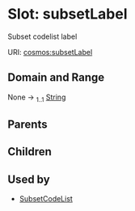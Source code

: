 
# Slot: subsetLabel


Subset codelist label

URI: [cosmos:subsetLabel](https://www.cdisc.org/cosmos/1-0subsetLabel)


## Domain and Range

None &#8594;  <sub>1..1</sub> [String](types/String.md)

## Parents


## Children


## Used by

 * [SubsetCodeList](SubsetCodeList.md)
